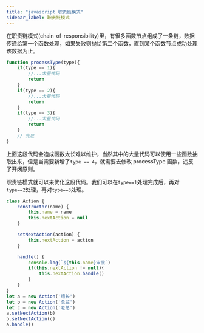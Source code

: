 ```yaml
---
title: "javascript 职责链模式"
sidebar_label: 职责链模式
---
```


在职责链模式(chain-of-responsibility)里，有很多函数节点组成了一条链，数据传递给第一个函数处理，如果失败则抛给第二个函数，直到某个函数节点成功处理该数据为止。

```javascript
function processType(type){
    if(type == 1){
        //...大量代码
        return 
    }
    if(type == 2){
        //...大量代码
        return 
    }
    if(type == 3){
        //...大量代码
        return 
    }
    // 兜底
}
```

上面这段代码会造成函数太长难以维护，当然其中的大量代码可以使用一些函数抽取出来，但是当需要新增了`type == 4`，就需要去修改 processType 函数，违反了开闭原则。

职责链模式就可以来优化这段代码。我们可以在`type==1`处理完成后，再对`type==2`处理，再对`type==3`处理。


```javascript
class Action {
    constructor(name) {
        this.name = name
        this.nextAction = null
    }

    setNextAction(action) {
        this.nextAction = action
    }

    handle() {
        console.log(`${this.name}审批`)
        if(this.nextAction != null){
            this.nextAction.handle()
        }
    }
}
let a = new Action('组长')
let b = new Action('总监')
let c = new Action('老总')
a.setNextAction(b)
b.setNextAction(c)
a.handle()
```


